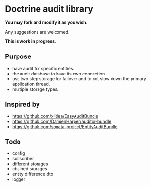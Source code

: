 # Doctrine audit library

**You may fork and modify it as you wish**.

Any suggestions are welcomed.

**This is work in progress**.

## Purpose

* have audit for specific entities.
* the audit database to have its own connection.
* use two step storage for failover and to not slow down the primary application thread.
* multiple storage types.

## Inspired by

* https://github.com/xiidea/EasyAuditBundle
* https://github.com/DamienHarper/auditor-bundle
* https://github.com/sonata-project/EntityAuditBundle

## Todo

* config
* subscriber
* different storages
* chained storages
* entity difference dto
* logger
